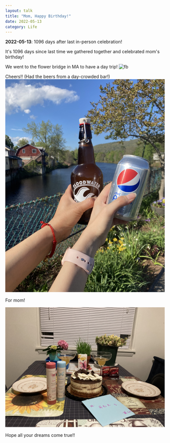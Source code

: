 ```yaml
---
layout: talk
title: "Mom, Happy Birthday!"
date: 2022-05-13
category: Life
---
```


**2022-05-13**: 1096 days after last in-person celebration!

It's  1096 days since last time we gathered together and celebrated mom's birthday!

We went to the flower bridge in MA to have a day trip!
![fb](/images/fb.jpeg)

Cheers!! (Had the beers from a day-crowded bar!)
![cheer](/images/cheer1.jpeg)

For mom!

![bd](/images/bd1.jpeg)

Hope all your dreams come true!!


